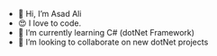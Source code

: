 - 👋 Hi, I’m Asad Ali
- 😍 I love to code.
- 🌱 I’m currently learning C# (dotNet Framework)
- 💞️ I’m looking to collaborate on new dotNet projects

